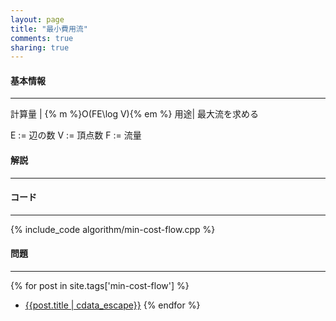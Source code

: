 ```yaml
---
layout: page
title: "最小費用流"
comments: true
sharing: true
---
```


#### 基本情報
  
***

計算量 | {% m %}O(FE\log V){% em %}
用途| 最大流を求める
  
E := 辺の数
V := 頂点数
F := 流量

#### 解説

***

#### コード

***

{% include_code algorithm/min-cost-flow.cpp %}


#### 問題

***  

{% for post in site.tags['min-cost-flow'] %}
* [{{post.title | cdata_escape}}]({{post.url}})
{% endfor %}
